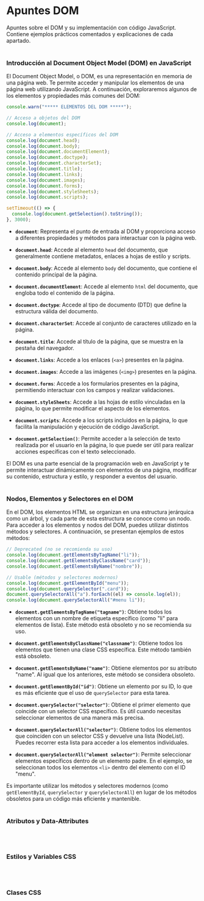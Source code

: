 # Apuntes DOM
Apuntes sobre el DOM y su implementación con código JavaScript. Contiene ejemplos prácticos comentados y explicaciones de cada apartado.
<br><br>
### Introducción al Document Object Model (DOM) en JavaScript

El Document Object Model, o DOM, es una representación en memoria de una página web. Te permite acceder y manipular los elementos de una página web utilizando JavaScript. A continuación, exploraremos algunos de los elementos y propiedades más comunes del DOM:

```javascript
console.warn("***** ELEMENTOS DEL DOM *****");

// Acceso a objetos del DOM
console.log(document);

// Acceso a elementos específicos del DOM
console.log(document.head);
console.log(document.body);
console.log(document.documentElement);
console.log(document.doctype);
console.log(document.characterSet);
console.log(document.title);
console.log(document.links);
console.log(document.images);
console.log(document.forms);
console.log(document.styleSheets);
console.log(document.scripts);

setTimeout(() => {
  console.log(document.getSelection().toString());
}, 3000);
```

- **`document`**: Representa el punto de entrada al DOM y proporciona acceso a diferentes propiedades y métodos para interactuar con la página web.

- **`document.head`**: Accede al elemento `head` del documento, que generalmente contiene metadatos, enlaces a hojas de estilo y scripts.

- **`document.body`**: Accede al elemento `body` del documento, que contiene el contenido principal de la página.

- **`document.documentElement`**: Accede al elemento `html` del documento, que engloba todo el contenido de la página.

- **`document.doctype`**: Accede al tipo de documento (DTD) que define la estructura válida del documento.

- **`document.characterSet`**: Accede al conjunto de caracteres utilizado en la página.

- **`document.title`**: Accede al título de la página, que se muestra en la pestaña del navegador.

- **`document.links`**: Accede a los enlaces (`<a>`) presentes en la página.

- **`document.images`**: Accede a las imágenes (`<img>`) presentes en la página.

- **`document.forms`**: Accede a los formularios presentes en la página, permitiendo interactuar con los campos y realizar validaciones.

- **`document.styleSheets`**: Accede a las hojas de estilo vinculadas en la página, lo que permite modificar el aspecto de los elementos.

- **`document.scripts`**: Accede a los scripts incluidos en la página, lo que facilita la manipulación y ejecución de código JavaScript.

- **`document.getSelection()`**: Permite acceder a la selección de texto realizada por el usuario en la página, lo que puede ser útil para realizar acciones específicas con el texto seleccionado.

El DOM es una parte esencial de la programación web en JavaScript y te permite interactuar dinámicamente con elementos de una página, modificar su contenido, estructura y estilo, y responder a eventos del usuario.
<br><br>
### Nodos, Elementos y Selectores en el DOM

En el DOM, los elementos HTML se organizan en una estructura jerárquica como un árbol, y cada parte de esta estructura se conoce como un nodo. Para acceder a los elementos y nodos del DOM, puedes utilizar distintos métodos y selectores. A continuación, se presentan ejemplos de estos métodos:

```javascript
// Deprecated (no se recomienda su uso)
console.log(document.getElementsByTagName("li"));
console.log(document.getElementsByClassName("card"));
console.log(document.getElementsByName("nombre"));

// Usable (métodos y selectores modernos)
console.log(document.getElementById("menu"));
console.log(document.querySelector(".card"));
document.querySelectorAll("a").forEach((el) => console.log(el));
console.log(document.querySelectorAll("#menu li"));
```

- **`document.getElementsByTagName("tagname")`**: Obtiene todos los elementos con un nombre de etiqueta específico (como "li" para elementos de lista). Este método está obsoleto y no se recomienda su uso.

- **`document.getElementsByClassName("classname")`**: Obtiene todos los elementos que tienen una clase CSS específica. Este método también está obsoleto.

- **`document.getElementsByName("name")`**: Obtiene elementos por su atributo "name". Al igual que los anteriores, este método se considera obsoleto.

- **`document.getElementById("id")`**: Obtiene un elemento por su ID, lo que es más eficiente que el uso de `querySelector` para esta tarea.

- **`document.querySelector("selector")`**: Obtiene el primer elemento que coincide con un selector CSS específico. Es útil cuando necesitas seleccionar elementos de una manera más precisa.

- **`document.querySelectorAll("selector")`**: Obtiene todos los elementos que coinciden con un selector CSS y devuelve una lista (NodeList). Puedes recorrer esta lista para acceder a los elementos individuales.

- **`document.querySelectorAll("element selector")`**: Permite seleccionar elementos específicos dentro de un elemento padre. En el ejemplo, se seleccionan todos los elementos `<li>` dentro del elemento con el ID "menu".

Es importante utilizar los métodos y selectores modernos (como `getElementById`, `querySelector` y `querySelectorAll`) en lugar de los métodos obsoletos para un código más eficiente y mantenible.
<br><br>
### Atributos y Data-Attributes



<br><br>
### Estilos y Variables CSS



<br><br>
### Clases CSS
